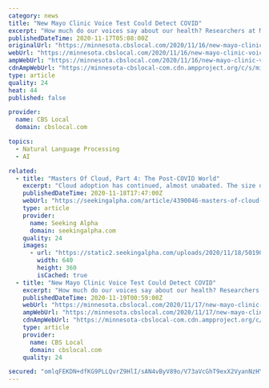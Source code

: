 ```yaml
---
category: news
title: "New Mayo Clinic Voice Test Could Detect COVID"
excerpt: "How much do our voices say about our health? Researchers at Mayo Clinic have teamed up with a company specializing in artificial intelligence to find out."
publishedDateTime: 2020-11-17T05:08:00Z
originalUrl: "https://minnesota.cbslocal.com/2020/11/16/new-mayo-clinic-voice-test-could-detect-covid/"
webUrl: "https://minnesota.cbslocal.com/2020/11/16/new-mayo-clinic-voice-test-could-detect-covid/"
ampWebUrl: "https://minnesota.cbslocal.com/2020/11/16/new-mayo-clinic-voice-test-could-detect-covid/amp/"
cdnAmpWebUrl: "https://minnesota-cbslocal-com.cdn.ampproject.org/c/s/minnesota.cbslocal.com/2020/11/16/new-mayo-clinic-voice-test-could-detect-covid/amp/"
type: article
quality: 24
heat: 44
published: false

provider:
  name: CBS Local
  domain: cbslocal.com

topics:
  - Natural Language Processing
  - AI

related:
  - title: "Masters Of Cloud, Part 4: The Post-COVID World"
    excerpt: "Cloud adoption has continued, almost unabated. The size of the pie is so big that despite the biggest getting bigger, the newer entrants are finding enough dough."
    publishedDateTime: 2020-11-18T17:47:00Z
    webUrl: "https://seekingalpha.com/article/4390046-masters-of-cloud-part-4-post-covid-world"
    type: article
    provider:
      name: Seeking Alpha
      domain: seekingalpha.com
    quality: 24
    images:
      - url: "https://static2.seekingalpha.com/uploads/2020/11/18/50190104-16057141079178462.jpg"
        width: 640
        height: 360
        isCached: true
  - title: "New Mayo Clinic Voice Test Could Detect COVID"
    excerpt: "How much do our voices say about our health? Researchers at Mayo Clinic have teamed up with a company specializing in artificial intelligence to find out."
    publishedDateTime: 2020-11-19T00:59:00Z
    webUrl: "https://minnesota.cbslocal.com/2020/11/17/new-mayo-clinic-voice-test-could-detect-covid/"
    ampWebUrl: "https://minnesota.cbslocal.com/2020/11/17/new-mayo-clinic-voice-test-could-detect-covid/amp/"
    cdnAmpWebUrl: "https://minnesota-cbslocal-com.cdn.ampproject.org/c/s/minnesota.cbslocal.com/2020/11/17/new-mayo-clinic-voice-test-could-detect-covid/amp/"
    type: article
    provider:
      name: CBS Local
      domain: cbslocal.com
    quality: 24

secured: "omlqFEKDN+dfKG9PLLQvrZ9HlI/sAN4vByV89o/V73aVcGhT9exX2VyanNzHYIdyj/+wy4Tr5lJBqCqwY4mdZofEybcB9L3X8iJjdfVrL2wlkU8wzRXO2S1HywPU1dbQYAPLksSSGt2Fc0BqFkrBk/EH7jl0/uxgWK4v5QYU2JOzVZGaaRAfuSKz9KMCS3ZgSY3ZNHa+UnCmyH1iJRkgGf91fV4naD//3mvJ2R1HCjjJYVRwZllS47OkSC0VjPaYUdOjpbZ0HS8odrjv46efoOMHqnGYoOzGL3twUydOdip+R2NPed+FftmiOMNKvP6tzrT98pm/d4D+nUwaGEJU3Z7UW9/B0KE+5gfjT7WlMxs=;L9lk8xYaUiQjzgvJaJ7yaA=="
---
```


